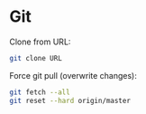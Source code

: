 # Git


Clone from URL:

```bash
git clone URL
```

Force git pull (overwrite changes):

```bash
git fetch --all
git reset --hard origin/master
```
